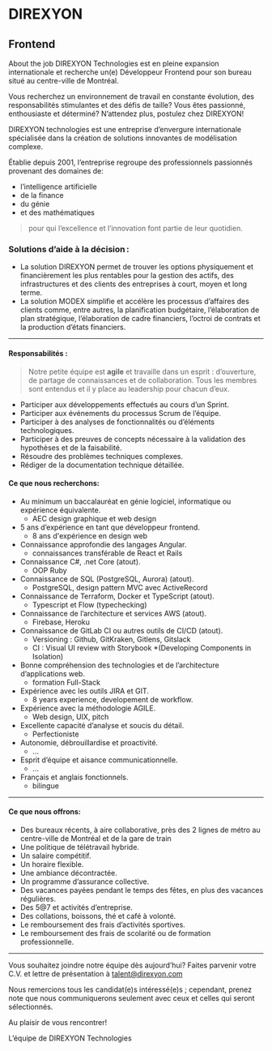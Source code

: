# DIREXYON
## Frontend

About the job
DIREXYON Technologies est en pleine expansion internationale et recherche un(e) Développeur Frontend pour son bureau situé au centre-ville de Montréal.


Vous recherchez un environnement de travail en constante évolution, des responsabilités stimulantes et des défis de taille? Vous êtes passionné, enthousiaste et déterminé? N’attendez plus, postulez chez DIREXYON!


DIREXYON technologies est une entreprise d’envergure internationale spécialisée dans la création de solutions innovantes de modélisation complexe. 

Établie depuis 2001, l’entreprise regroupe des professionnels passionnés provenant des domaines de: 
- l’intelligence artificielle
- de la finance
- du génie
- et des mathématiques
> pour qui l’excellence et l’innovation font partie de leur quotidien.


### Solutions d’aide à la décision : 
- La solution DIREXYON permet de trouver les options physiquement et financièrement les plus rentables pour la gestion des actifs, des infrastructures et des clients des entreprises à court, moyen et long terme. 
- La solution MODEX simplifie et accélère les processus d’affaires des clients comme, entre autres, la planification budgétaire, l’élaboration de plan stratégique, l’élaboration de cadre financiers, l’octroi de contrats et la production d’états financiers.


---- 


#### Responsabilités :

> Notre petite équipe est **agile** et travaille dans un esprit : d’ouverture, de partage de connaissances et de collaboration. Tous les membres sont entendus et il y place au leadership pour chacun d’eux.

- Participer aux développements effectués au cours d’un Sprint.
- Participer aux événements du processus Scrum de l’équipe.
- Participer à des analyses de fonctionnalités ou d’éléments technologiques.
- Participer à des preuves de concepts nécessaire à la validation des hypothèses et de la faisabilité.
- Résoudre des problèmes techniques complexes.
- Rédiger de la documentation technique détaillée.

#### Ce que nous recherchons:

- Au minimum un baccalauréat en génie logiciel, informatique ou expérience équivalente.
  - AEC design graphique et web design 
- 5 ans d’expérience en tant que développeur frontend.
  - 8 ans d'expérience en design web 
- Connaissance approfondie des langages Angular.
  - connaissances transférable de React et Rails
- Connaissance C#, .net Core (atout).
  - OOP Ruby
- Connaissance de SQL (PostgreSQL, Aurora) (atout).
  - PostgreSQL, design pattern MVC avec ActiveRecord
- Connaissance de Terraform, Docker et TypeScript (atout).
  - Typescript et Flow (typechecking)
- Connaissance de l’architecture et services AWS (atout).
  - Firebase, Heroku
- Connaissance de GitLab CI ou autres outils de CI/CD (atout).
  - Versioning : Github, GitKraken, Gitlens, Gitslack
  - CI : Visual UI review with Storybook *(Developing Components in Isolation)
- Bonne compréhension des technologies et de l’architecture d’applications web.
  - formation Full-Stack
- Expérience avec les outils JIRA et GIT.
  - 8 years experience, developement de workflow.
- Expérience avec la méthodologie AGILE.
  - Web design, UIX, pitch
- Excellente capacité d’analyse et soucis du détail.
  - Perfectioniste
- Autonomie, débrouillardise et proactivité.
  - ...
- Esprit d’équipe et aisance communicationnelle.
  - ...
- Français et anglais fonctionnels.
  - bilingue

---- 

#### Ce que nous offrons:

- Des bureaux récents, à aire collaborative, près des 2 lignes de métro au centre-ville de Montréal et de la gare de train
- Une politique de télétravail hybride.
- Un salaire compétitif.
- Un horaire flexible.
- Une ambiance décontractée.
- Un programme d’assurance collective.
- Des vacances payées pendant le temps des fêtes, en plus des vacances régulières.
- Des 5@7 et activités d’entreprise.
- Des collations, boissons, thé et café à volonté.
- Le remboursement des frais d’activités sportives.
- Le remboursement des frais de scolarité ou de formation professionnelle.


----- 

Vous souhaitez joindre notre équipe dès aujourd’hui? Faites parvenir votre C.V. et lettre de présentation à talent@direxyon.com


Nous remercions tous les candidat(e)s intéressé(e)s ; cependant, prenez note que nous communiquerons seulement avec ceux et celles qui seront sélectionnés.

Au plaisir de vous rencontrer!

L’équipe de DIREXYON Technologies